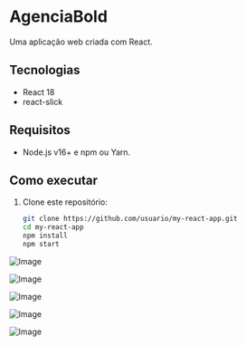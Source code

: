 # AgenciaBold
Uma aplicação web criada com React.

## Tecnologias
- React 18
- react-slick

## Requisitos
- Node.js v16+ e npm ou Yarn.

## Como executar
1. Clone este repositório:
   ```bash
   git clone https://github.com/usuario/my-react-app.git
   cd my-react-app
   npm install
   npm start
   ```
![Image](https://github.com/user-attachments/assets/f5519168-b8b7-4aa6-b41e-5f5fb5216ea1)

![Image](https://github.com/user-attachments/assets/e4959a5b-a08f-40e7-88f8-432d88a6df82)

![Image](https://github.com/user-attachments/assets/a6444e0f-87f6-4413-b14c-6b6c497300b8)

![Image](https://github.com/user-attachments/assets/fb4f6fa8-45e2-42c8-852e-383263ac863e)

![Image](https://github.com/user-attachments/assets/b361e307-c122-49a8-b471-1cdbb873f485)

